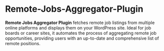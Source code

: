 # Remote-Jobs-Aggregator-Plugin
**Remote Jobs Aggregator Plugin** fetches remote job listings from multiple online platforms and displays them on your WordPress site. Ideal for job boards or career sites, it automates the process of aggregating remote job opportunities, providing users with an up-to-date and comprehensive list of remote positions.
